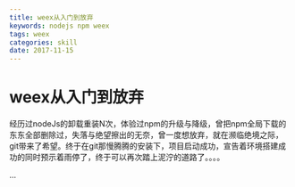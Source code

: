```yaml
---
title: weex从入门到放弃
keywords: nodejs npm weex
tags: weex
categories: skill
date: 2017-11-15
---
```


# weex从入门到放弃

经历过nodeJs的卸载重装N次，体验过npm的升级与降级，曾把npm全局下载的东东全部删除过，失落与绝望擦出的无奈，曾一度想放弃，就在濒临绝境之际，git带来了希望。终于在git那慢腾腾的安装下，项目启动成功，宣告着环境搭建成功的同时预示着雨停了，终于可以再次踏上泥泞的道路了。。。。

...